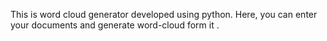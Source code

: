 This is word cloud generator developed using python. Here, you can enter your documents and generate word-cloud form it .
